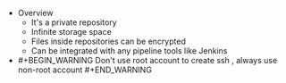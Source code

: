 - Overview
	- It's a private repository
	- Infinite storage space
	- Files inside repositories can be encrypted
	- Can be integrated with any pipeline tools like Jenkins
- #+BEGIN_WARNING
  Don't use root account to create ssh , always use non-root account
  #+END_WARNING